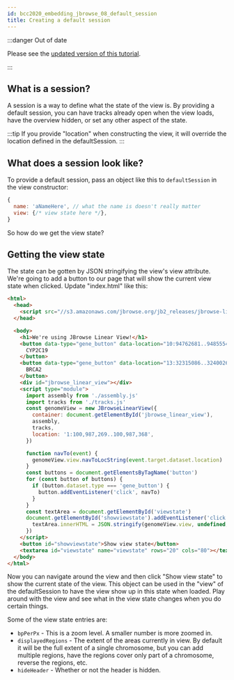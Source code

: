 ```yaml
---
id: bcc2020_embedding_jbrowse_08_default_session
title: Creating a default session
---
```


:::danger Out of date

Please see the
[updated version of this tutorial](../../embed_linear_genome_view/01_introduction).

:::

## What is a session?

A session is a way to define what the state of the view is. By providing a
default session, you can have tracks already open when the view loads, have
the overview hidden, or set any other aspect of the state.

:::tip
If you provide "location" when constructing the view, it will override the
location defined in the defaultSession.
:::

## What does a session look like?

To provide a default session, pass an object like this to `defaultSession` in
the view constructor:

```javascript
{
  name: 'aNameHere', // what the name is doesn't really matter
  view: {/* view state here */},
}
```

So how do we get the view state?

## Getting the view state

The state can be gotten by JSON stringifying the view's view attribute. We're
going to add a button to our page that will show the current view state when
clicked. Update "index.html" like this:

```html {34-37,39-40} title="index.html"
<html>
  <head>
    <script src="//s3.amazonaws.com/jbrowse.org/jb2_releases/jbrowse-linear-view/jbrowse-linear-view@v0.0.1-beta.0/umd/jbrowse-linear-view.js"></script>
  </head>

  <body>
    <h1>We're using JBrowse Linear View!</h1>
    <button data-type="gene_button" data-location="10:94762681..94855547">
      CYP2C19
    </button>
    <button data-type="gene_button" data-location="13:32315086..32400266">
      BRCA2
    </button>
    <div id="jbrowse_linear_view"></div>
    <script type="module">
      import assembly from './assembly.js'
      import tracks from './tracks.js'
      const genomeView = new JBrowseLinearView({
        container: document.getElementById('jbrowse_linear_view'),
        assembly,
        tracks,
        location: '1:100,987,269..100,987,368',
      })

      function navTo(event) {
        genomeView.view.navToLocString(event.target.dataset.location)
      }
      const buttons = document.getElementsByTagName('button')
      for (const button of buttons) {
        if (button.dataset.type === 'gene_button') {
          button.addEventListener('click', navTo)
        }
      }
      const textArea = document.getElementById('viewstate')
      document.getElementById('showviewstate').addEventListener('click', () => {
        textArea.innerHTML = JSON.stringify(genomeView.view, undefined, 2)
      })
    </script>
    <button id="showviewstate">Show view state</button>
    <textarea id="viewstate" name="viewstate" rows="20" cols="80"></textarea>
  </body>
</html>
```

Now you can navigate around the view and then click "Show view state" to show
the current state of the view. This object can be used in the "view" of the
defaultSession to have the view show up in this state when loaded. Play around
with the view and see what in the view state changes when you do certain things.

Some of the view state entries are:

- `bpPerPx` - This is a zoom level. A smaller number is more zoomed in.
- `displayedRegions` - The extent of the areas currently in view. By default
  it will be the full extent of a single chromosome, but you can add multiple
  regions, have the regions cover only part of a chromosome, reverse the regions,
  etc.
- `hideHeader` - Whether or not the header is hidden.
